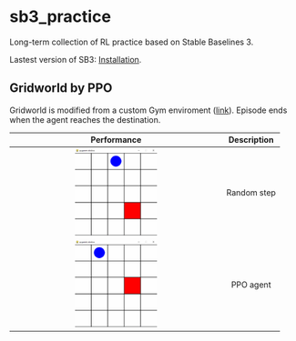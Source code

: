 # sb3_practice
Long-term collection of RL practice based on Stable Baselines 3.

Lastest version of SB3: [Installation](https://stable-baselines3.readthedocs.io/en/master/guide/install.html).

## Gridworld by PPO
Gridworld is modified from a custom Gym enviroment ([link](https://github.com/Farama-Foundation/gym-examples)).
Episode ends when the agent reaches the destination.

| Performance | Description |
| :---------: | :---------: |
| <img src="images/gridworld_random.gif" width="40%" height="40%"> | Random step |
| <img src="images/gridworld_ppo.gif" width="40%" height="40%"> | PPO agent |











